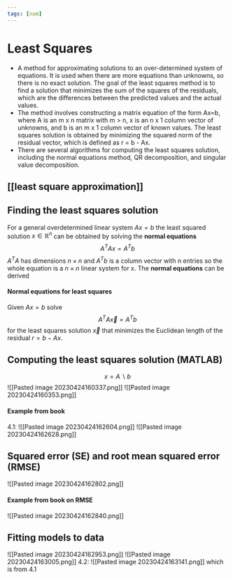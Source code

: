 ```yaml
---
tags: [num]
---
```

# Least Squares 
- A method for approximating solutions to an over-determined system of equations. It is used when there are more equations than unknowns, so there is no exact solution. The goal of the least squares method is to find a solution that minimizes the sum of the squares of the residuals, which are the differences between the predicted values and the actual values.
- The method involves constructing a matrix equation of the form Ax=b, where A is an m x n matrix with m > n, x is an n x 1 column vector of unknowns, and b is an m x 1 column vector of known values. The least squares solution is obtained by minimizing the squared norm of the residual vector, which is defined as r = b - Ax.
- There are several algorithms for computing the least squares solution, including the normal equations method, QR decomposition, and singular value decomposition.

## [[least square approximation]]

## Finding the least squares solution
For a general overdetermined linear system $Ax=b$ the least squared solution $x \in \mathbb{R}^{n}$ can be obtained by solving the **normal equations** $$A^{T}Ax= A^{T}b$$$A^TA$ has dimensions $n \times n$ and $A^{T}b$ is a column vector with n entries so the whole equation is a $n \times n$ linear system for x.
The **normal equations** can be derived 

#### Normal equations for least squares
Given $Ax = b$ solve $$A^{T}A \vec{x} = A^{T}b$$for the least squares solution $\vec{x}$ that minimizes the Euclidean length of the residual $r = b-Ax$.

## Computing the least squares solution (MATLAB)
$$x = A \backslash b$$
![[Pasted image 20230424160337.png]]
![[Pasted image 20230424160353.png]]

#### Example from book 
4.1: 
![[Pasted image 20230424162604.png]]
![[Pasted image 20230424162628.png]]

## Squared error (SE) and root mean squared error (RMSE)
![[Pasted image 20230424162802.png]]

#### Example from book on RMSE
![[Pasted image 20230424162840.png]]

## Fitting models to data
![[Pasted image 20230424162953.png]]
![[Pasted image 20230424163005.png]]
4.2:
![[Pasted image 20230424163141.png]]
which is from 4.1